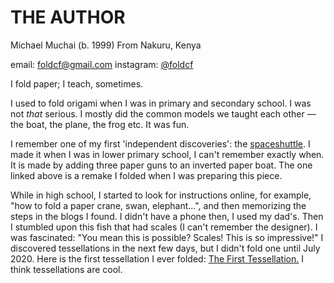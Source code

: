 # THE AUTHOR

Michael Muchai (b. 1999)
From Nakuru, Kenya

email: foldcf@gmail.com
instagram: [@foldcf](https://www.instagram.com/foldcf?igsh=OHp5N3VmdXdzenA4)

I fold paper;
I teach, sometimes.

I used to fold origami when I was in primary and secondary school. I was not *that* serious. I mostly did the common models we taught each other — the boat, the plane, the frog etc. It was fun.

I remember one of my first 'independent discoveries': the [spaceshuttle](./figurative/the_space_shuttle.md). I made it when I was in lower primary school, I can't remember exactly when. It is made by adding three paper guns to an inverted paper boat. The one linked above is a remake I folded when I was preparing this piece. 

While in high school, I started to look for instructions online, for example, "how to fold a paper crane, swan, elephant...", and then memorizing the steps in the blogs I found. I didn't have a phone then, I used my dad's. Then I stumbled upon this fish that had scales (I can't remember the designer). I was fascinated: "You mean this is possible? Scales! This is so impressive!" I discovered tessellations in the next few days, but I didn't fold one until July 2020. Here is the first tessellation I ever folded: [The First Tessellation.](./foldcf/the_first_tessellation.jpg) I think tessellations are cool. 

